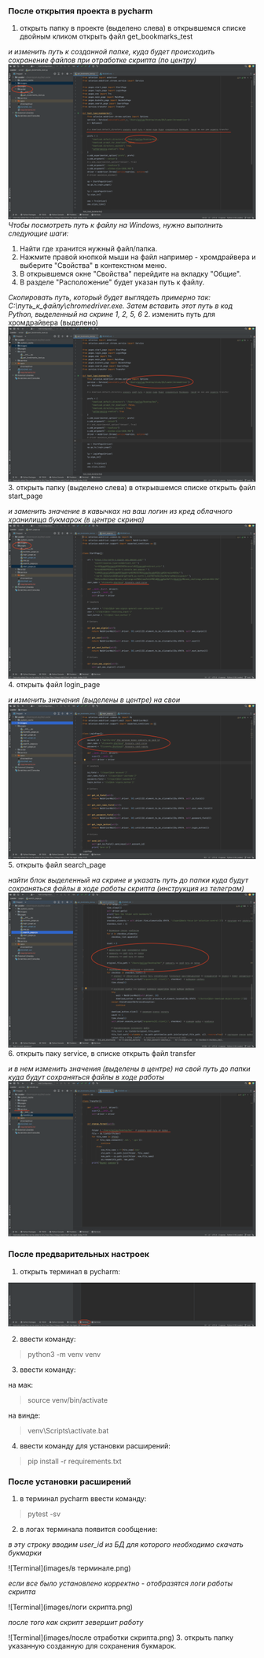 ### После открытия проекта в pycharm
1. открыть папку в проекте (выделено слева) в открывшемся списке двойным кликом открыть файл get_bookmarks_test 

_и изменить путь к созданной папке, куда будет происходить сохранение файлов при отработке скрипта (по центру)_
![Terminal](images/1.png)
_Чтобы посмотреть путь к файлу на Windows, нужно выполнить следующие шаги:_

1. Найти где хранится нужный файл/папка.
3. Нажмите правой кнопкой мыши на файл например - хромдрайвера и выберите "Свойства" в контекстном меню.
4. В открывшемся окне "Свойства" перейдите на вкладку "Общие".
5. В разделе "Расположение" будет указан путь к файлу.

_Скопировать путь, который будет выглядеть примерно так: C:\путь_к_файлу\chromedriver.exe. Затем вставить этот путь в код Python, выделенный на скрине 1, 2, 5, 6_
2. изменить путь для хромдрайвера (выделено)
![Terminal](images/2.png)
3. открыть папку (выделено слева) в открывшемся списке открыть файл start_page

_и заменить значение в кавычках на ваш логин из кред облачного хранилища букмарок (в центре скрина)_
![Terminal](images/3.png)
4. открыть файл login_page

_и изменить значения (выделены в центре) на свои_
![Terminal](images/4.png)
5. открыть файл search_page

_найти блок выделенный на скрине и указать путь до папки куда будут сохраняться файлы в ходе работы скрипта (инструкция из телеграм)_
![Terminal](images/5.png)
6. открыть паку service, в списке открыть файл transfer

_и в нем изменить значения (выделены в центре) на свой путь до папки куда будут сохраняться файлы в ходе работы_
![Terminal](images/6.png)

### После предварительных настроек
1. открыть терминал в pycharm:

![Terminal](images/terminal.png)

2. ввести команду:
> python3 -m venv venv
3. ввести команду:

на мак:

> source venv/bin/activate

на винде:
> venv\Scripts\activate.bat

4. ввести команду для установки расширений:

> pip install -r requirements.txt

### После установки расширений
1. в терминал pycharm ввести команду:
> pytest -sv

2. в логах терминала появится сообщение:

_в эту строку вводим user_id из БД для которого необходимо скачать букмарки_

![Terminal](images/в терминале.png)

_если все было установлено корректно - отобразятся логи работы скрипта_

![Terminal](images/логи скрипта.png)


_после того как скрипт зевершит работу_

![Terminal](images/после отработки скрипта.png)
3. открыть папку указанную созданную для сохранения букмарок.